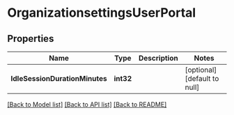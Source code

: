# OrganizationsettingsUserPortal

## Properties
Name | Type | Description | Notes
------------ | ------------- | ------------- | -------------
**IdleSessionDurationMinutes** | **int32** |  | [optional] [default to null]

[[Back to Model list]](../README.md#documentation-for-models) [[Back to API list]](../README.md#documentation-for-api-endpoints) [[Back to README]](../README.md)


